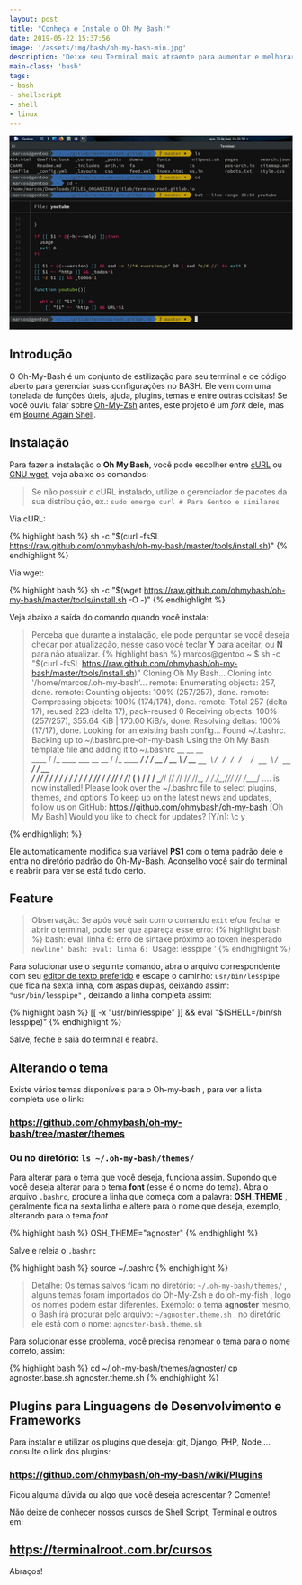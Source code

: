 ```yaml
---
layout: post
title: "Conheça e Instale o Oh My Bash!"
date: 2019-05-22 15:37:56
image: '/assets/img/bash/oh-my-bash-min.jpg'
description: 'Deixe seu Terminal mais atraente para aumentar e melhorar sua vontade de sempre utilizá-lo.'
main-class: 'bash'
tags:
- bash
- shellscript
- shell
- linux
---
```


![Conheça e Instale o Oh My Bash!](/assets/img/bash/oh-my-bash-min.jpg "Conheça e Instale o Oh My Bash!")

## Introdução
O Oh-My-Bash é um conjunto de estilização para seu terminal e de código aberto para gerenciar suas configurações no BASH. Ele vem com uma tonelada de funções úteis, ajuda, plugins, temas e entre outras coisitas! Se você ouviu falar sobre [Oh-My-Zsh](https://terminalroot.com.br/2018/02/como-instalar-e-usar-o-shell-zsh-e-o-oh-my-zsh.html) antes, este projeto é um *fork* dele, mas em [Bourne Again Shell](https://terminalroot.com.br/shell).

## Instalação

Para fazer a instalação o **Oh My Bash**, você pode escolher entre [cURL](https://curl.haxx.se/) ou [GNU wget](https://www.gnu.org/software/wget/), veja abaixo os comandos:

> Se não possuir o cURL instalado, utilize o gerenciador de pacotes da sua distribuição, ex.: `sudo emerge curl # Para Gentoo e similares`

Via cURL:

{% highlight bash  %}
sh -c "$(curl -fsSL https://raw.github.com/ohmybash/oh-my-bash/master/tools/install.sh)"
{% endhighlight  %}

Via wget:

{% highlight bash  %}
sh -c "$(wget https://raw.github.com/ohmybash/oh-my-bash/master/tools/install.sh -O -)"
{% endhighlight  %}

Veja abaixo a saída do comando quando você instala:
> Perceba que durante a instalação, ele pode perguntar se você deseja checar por atualização, nesse caso você teclar **Y** para aceitar, ou **N** para não atualizar.
{% highlight bash  %}
marcos@gentoo ~ $ sh -c "$(curl -fsSL https://raw.github.com/ohmybash/oh-my-bash/master/tools/install.sh)"
Cloning Oh My Bash...
Cloning into '/home/marcos/.oh-my-bash'...
remote: Enumerating objects: 257, done.
remote: Counting objects: 100% (257/257), done.
remote: Compressing objects: 100% (174/174), done.
remote: Total 257 (delta 17), reused 223 (delta 17), pack-reused 0
Receiving objects: 100% (257/257), 355.64 KiB | 170.00 KiB/s, done.
Resolving deltas: 100% (17/17), done.
Looking for an existing bash config...
Found ~/.bashrc. Backing up to ~/.bashrc.pre-oh-my-bash
Using the Oh My Bash template file and adding it to ~/.bashrc
         __                          __               __  
  ____  / /_     ____ ___  __  __   / /_  ____ ______/ /_ 
 / __ \/ __ \   / __ `__ \/ / / /  / __ \/ __ `/ ___/ __ \
/ /_/ / / / /  / / / / / / /_/ /  / /_/ / /_/ (__  ) / / /
\____/_/ /_/  /_/ /_/ /_/\__, /  /_.___/\__,_/____/_/ /_/ 
                        /____/                            .... is now installed!
Please look over the ~/.bashrc file to select plugins, themes, and options
To keep up on the latest news and updates, follow us on GitHub: https://github.com/ohmybash/oh-my-bash
[Oh My Bash] Would you like to check for updates? [Y/n]: \c
y

{% endhighlight  %}


Ele automaticamente modifica sua variável **PS1** com o tema padrão dele e entra no diretório padrão do Oh-My-Bash. Aconselho você sair do terminal e reabrir para ver se está tudo certo.

## Feature

> Observação: Se após você sair com o comando `exit` e/ou fechar e abrir o terminal, pode ser que apareça esse erro:
{% highlight bash  %}
bash: eval: linha 6: erro de sintaxe próximo ao token inesperado `newline'
bash: eval: linha 6: `Usage: lesspipe <file>'
{% endhighlight  %}

Para solucionar use o seguinte comando, abra o arquivo correspondente com seu [editor de texto preferido](https://terminalroot.com.br/vim) e escape o caminho: `usr/bin/lesspipe` que fica na sexta linha, com aspas duplas, deixando assim: `"usr/bin/lesspipe"` , deixando a linha completa assim:

{% highlight bash  %}
[[ -x "usr/bin/lesspipe" ]] && eval "$(SHELL=/bin/sh lesspipe)"
{% endhighlight  %}

Salve, feche e saia do terminal e reabra.

## Alterando o tema

Existe vários temas disponíveis para o Oh-my-bash , para ver a lista completa use o link:

### <https://github.com/ohmybash/oh-my-bash/tree/master/themes>
### Ou no diretório: `ls ~/.oh-my-bash/themes/`

Para alterar para o tema que você deseja, funciona assim. Supondo que você deseja alterar para o tema **font** (esse é o nome do tema). Abra o arquivo `.bashrc`, procure a linha que começa com a palavra: **OSH_THEME** , geralmente fica na sexta linha e altere para o nome que deseja, exemplo, alterando para o tema *font*

{% highlight bash  %}
OSH_THEME="agnoster"
{% endhighlight  %}

Salve e releia o `.bashrc`

{% highlight bash  %}
source ~/.bashrc
{% endhighlight  %}

> Detalhe: Os temas salvos ficam no diretório: `~/.oh-my-bash/themes/` , alguns temas foram importados do Oh-My-Zsh e do oh-my-fish , logo os nomes podem estar diferentes. Exemplo: o tema **agnoster** mesmo, o Bash irá procurar pelo arquivo: `~/agnoster.theme.sh` , no diretório ele está com o nome: `agnoster-bash.theme.sh`

Para solucionar esse problema, você precisa renomear o tema para o nome correto, assim:

{% highlight bash  %}
cd ~/.oh-my-bash/themes/agnoster/
cp agnoster.base.sh agnoster.theme.sh
{% endhighlight  %}

## Plugins para Linguagens de Desenvolvimento e Frameworks

Para instalar e utilizar os plugins que deseja: git, Django, PHP, Node,... consulte o link dos plugins:

### <https://github.com/ohmybash/oh-my-bash/wiki/Plugins>

Ficou alguma dúvida ou algo que você deseja acrescentar ? Comente!

Não deixe de conhecer nossos cursos de Shell Script, Terminal e outros em:

## <https://terminalroot.com.br/cursos>

Abraços!
